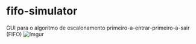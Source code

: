 # fifo-simulator
GUI para o algoritmo de escalonamento primeiro-a-entrar-primeiro-a-sair (FIFO)
![Imgur](https://i.imgur.com/zidTH3w.gif)